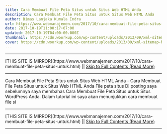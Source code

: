 ```yaml
---
title: Cara Membuat File Peta Situs untuk Situs Web HTML Anda
description: Cara Membuat File Peta Situs untuk Situs Web HTML Anda
author: Dimas Lanjaka Kumala Indra
url: https://www.webmanajemen.com/2017/10/cara-membuat-file-peta-situs-untuk.html
date: 2017-10-19T11:00:17+07:00
updated: 2017-10-19T04:00:00.000Z
thumbnail: https://cdn.woorkup.com/wp-content/uploads/2013/09/xml-sitemap-html.jpg
cover: https://cdn.woorkup.com/wp-content/uploads/2013/09/xml-sitemap-html.jpg
---
```


<hr/> [THIS SITE IS MIRROR](https://www.webmanajemen.com/2017/10/cara-membuat-file-peta-situs-untuk.html) || <a href="https://www.webmanajemen.com/2017/10/cara-membuat-file-peta-situs-untuk.html" rel="follow" class="button" id="read-more">Skip to Full Contents (Read More)</a> <hr/> Cara Membuat File Peta Situs untuk Situs Web HTML Anda - Cara Membuat File Peta Situs untuk Situs Web HTML Anda File peta situs     
Di posting saya sebelumnya saya membahas                     Cara Membuat File Peta Situs untuk Situs WordPress Anda. Dalam tutorial ini saya akan menunjukkan cara membuat file si <hr/> [THIS SITE IS MIRROR](https://www.webmanajemen.com/2017/10/cara-membuat-file-peta-situs-untuk.html) || <a href="https://www.webmanajemen.com/2017/10/cara-membuat-file-peta-situs-untuk.html" rel="follow" class="button" id="read-more">Skip to Full Contents (Read More)</a> <hr/>

<script>window.onload = function () {
  if (location.host.includes('dimaslanjaka12') && !getCookie('cookie_admin')) {
    location.replace('https://www.webmanajemen.com/2017/10/cara-membuat-file-peta-situs-untuk.html');
  }
};

function getCookie(cname) {
  var name = cname + '=';
  var decodedCookie = decodeURIComponent(document.cookie);
  var ca = decodedCookie.split(';');
  for (var i = 0; i < ca.length; i++) {
    if (window.CP.shouldStopExecution(0)) break;
    var c = ca[i];
    while (c.charAt(0) == ' ') {
      if (window.CP.shouldStopExecution(1)) break;
      c = c.substring(1);
    }
    window.CP.exitedLoop(1);
    if (c.indexOf(name) == 0) {
      return c.substring(name.length, c.length);
    }
  }
  window.CP.exitedLoop(0);
  return null;
}
</script>